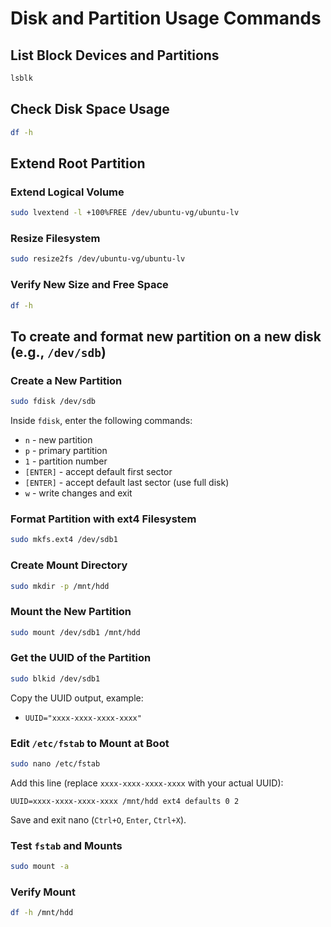 # Disk and Partition Usage Commands

## List Block Devices and Partitions
```bash
lsblk
```

## Check Disk Space Usage
```bash
df -h
```

## Extend Root Partition

### Extend Logical Volume
```bash
sudo lvextend -l +100%FREE /dev/ubuntu-vg/ubuntu-lv
```

### Resize Filesystem
```bash
sudo resize2fs /dev/ubuntu-vg/ubuntu-lv
```

### Verify New Size and Free Space
```bash
df -h
```

## To create and format new partition on a new disk (e.g., `/dev/sdb`)

### Create a New Partition
```bash
sudo fdisk /dev/sdb
```
Inside `fdisk`, enter the following commands:
- `n` - new partition
- `p` - primary partition
- `1` - partition number
- `[ENTER]` - accept default first sector
- `[ENTER]` - accept default last sector (use full disk)
- `w` - write changes and exit

### Format Partition with ext4 Filesystem
```bash
sudo mkfs.ext4 /dev/sdb1
```

### Create Mount Directory
```bash
sudo mkdir -p /mnt/hdd
```

### Mount the New Partition
```bash
sudo mount /dev/sdb1 /mnt/hdd
```

### Get the UUID of the Partition
```bash
sudo blkid /dev/sdb1
```
Copy the UUID output, example:
- `UUID="xxxx-xxxx-xxxx-xxxx"`

### Edit `/etc/fstab` to Mount at Boot
```bash
sudo nano /etc/fstab
```
Add this line (replace `xxxx-xxxx-xxxx-xxxx` with your actual UUID):
```plaintext
UUID=xxxx-xxxx-xxxx-xxxx /mnt/hdd ext4 defaults 0 2
```
Save and exit nano (`Ctrl+O`, `Enter`, `Ctrl+X`).

### Test `fstab` and Mounts
```bash
sudo mount -a
```

### Verify Mount
```bash
df -h /mnt/hdd
```
